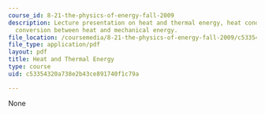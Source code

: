 ```yaml
---
course_id: 8-21-the-physics-of-energy-fall-2009
description: Lecture presentation on heat and thermal energy, heat conduction, and
  conversion between heat and mechanical energy.
file_location: /coursemedia/8-21-the-physics-of-energy-fall-2009/c53354320a738e2b43ce891740f1c79a_MIT8_21s09_lec04.pdf
file_type: application/pdf
layout: pdf
title: Heat and Thermal Energy
type: course
uid: c53354320a738e2b43ce891740f1c79a

---
```

None